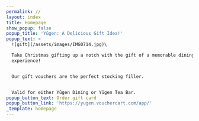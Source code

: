 ```yaml
---
permalink: //
layout: index
title: Homepage
show_popup: false
popup_title: 'Yūgen: A Delicious Gift Idea!'
popup_text: >
  ![gift](/assets/images/IMG0714.jpg)\

  Take Christmas gifting up a notch with the gift of a memorable dining
  experience!


  Our gift vouchers are the perfect stocking filler.


  Valid for either Yūgen Dining or Yūgen Tea Bar.
popup_button_text: Order gift card
popup_button_link: 'https://yugen.vouchercart.com/app/'
_template: homepage
---
```





